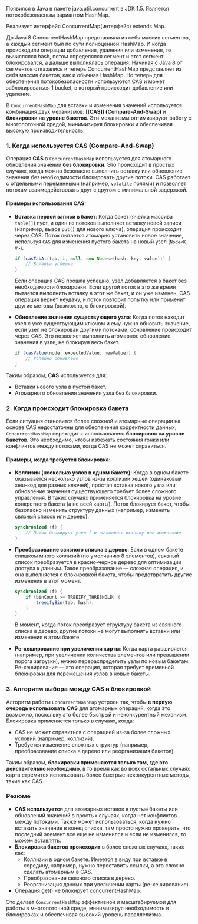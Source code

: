 Появился в Java в пакете java.util.concurrent в JDK 1.5. Является потокобезопасным вариантом HashMap.

Реализует интерфейс ConcurrentMap(интерфейс) extends Map.

До Java 8 ConcurrentHashMap представляла из себя массив сегментов, а каждый сегмент был по сути полноценной HashMap. И когда происходили операции добавления, удаления или изменения, то вычислялся hash, потом определялся сегмент и этот сегмент блокировался, а дальше выполнялась операция.
Начиная с Java 8 от сегментов отказались и теперь ConcurrentHashMap представляет из себя массив бакетов, как и обычная HashMap. Но теперь для обеспечения потокобезопасности используются CAS и может заблокироваться 1 bucket, в который происходит добавление или удаление.

В `ConcurrentHashMap` для вставки и изменения значений используется комбинация двух механизмов: **[[CAS]] (Compare-And-Swap)** и **блокировки на уровне бакетов**. Эти механизмы оптимизируют работу с многопоточной средой, минимизируя блокировки и обеспечивая высокую производительность.

### 1. **Когда используется CAS (Compare-And-Swap)**

Операция **CAS** в `ConcurrentHashMap` используется для атомарного обновления значений **без блокировки**. Это происходит в простых случаях, когда можно безопасно выполнить вставку или обновление значения без необходимости блокировать другие потоки. CAS работает с отдельными переменными (например, `volatile` полями) и позволяет потокам взаимодействовать друг с другом с минимальной задержкой.

#### Примеры использования CAS:

- **Вставка первой записи в бакет**:
  Когда бакет (ячейка массива `table[]`) пуст, и один из потоков выполняет вставку новой записи (например, вызов `put()` для нового ключа), операция происходит через CAS. Поток пытается атомарно установить новое значение, используя `CAS` для изменения пустого бакета на новый узел (`Node<K, V>`).

  ```java
  if (casTabAt(tab, i, null, new Node<>(hash, key, value))) {
      // Вставка успешна
  }
  ```

  Если операция CAS прошла успешно, узел добавляется в бакет без необходимости блокировки. Если другой поток в это же время пытается выполнить вставку в этот же бакет, и он уже изменен, CAS операция вернёт неудачу, и поток повторит попытку или применит другие методы (возможно, с блокировкой).

- **Обновление значения существующего узла**:
  Когда поток находит узел с уже существующим ключом и ему нужно обновить значение, если узел не блокирован другими потоками, обновление происходит через CAS. Это позволяет выполнить атомарное обновление значения в узле, не блокируя весь бакет.

  ```java
  if (casValue(node, expectedValue, newValue)) {
      // Успешно обновлено
  }
  ```

Таким образом, **CAS** используется для:
- Вставки нового узла в пустой бакет.
- Атомарного обновления значения узла без блокировки.

### 2. **Когда происходит блокировка бакета**

Если ситуация становится более сложной и атомарные операции на основе CAS недостаточны для обеспечения корректности данных, `ConcurrentHashMap` переходит к использованию **блокировок на уровне бакетов**. Это необходимо, чтобы избежать состояния гонки или конфликтов между потоками, когда CAS не может справиться.

#### Примеры, когда требуется блокировка:

- **Коллизии (несколько узлов в одном бакете)**:
  Когда в одном бакете оказывается несколько узлов из-за коллизии хешей (одинаковый хеш-код для разных ключей), простая вставка нового узла или обновление значения существующего требует более сложного управления. В таких случаях применяется блокировка на уровне конкретного бакета (а не всей карты). Поток блокирует бакет, чтобы безопасно изменить структуру данных (например, изменить связный список или дерево).

  ```java
  synchronized (f) {
      // Поток блокирует узел f и выполняет вставку или изменение
  }
  ```

- **Преобразование связного списка в дерево**:
  Если в одном бакете слишком много коллизий (по умолчанию 8 элементов), связный список преобразуется в красно-черное дерево для оптимизации доступа к данным. Такое преобразование — сложная операция, и она выполняется с блокировкой бакета, чтобы предотвратить другие изменения в этот момент.

  ```java
  synchronized (f) {
      if (binCount >= TREEIFY_THRESHOLD) {
          treeifyBin(tab, hash);
      }
  }
  ```

  В момент, когда поток преобразует структуру бакета из связного списка в дерево, другие потоки не могут выполнять вставки или изменения в этом бакете.

- **Ре-хеширование при увеличении карты**:
  Когда карта расширяется (например, при увеличении количества элементов или превышении порога загрузки), нужно перераспределить узлы по новым бакетам. Ре-хеширование — это операция, которая требует временной блокировки для перемещения узлов в новые бакеты.

### 3. **Алгоритм выбора между CAS и блокировкой**

Алгоритм работы `ConcurrentHashMap` устроен так, чтобы **в первую очередь использовать CAS** для атомарных операций, когда это возможно, поскольку это более быстрый и неконкурентный механизм. Блокировка применяется только в случаях, когда:

- CAS не может справиться с операцией из-за более сложных условий (например, коллизий).
- Требуется изменение сложных структур (например, преобразование списка в дерево или реорганизация бакетов).

Таким образом, **блокировки применяются только там, где это действительно необходимо**, в то время как во всех остальных случаях карта стремится использовать более быстрые неконкурентные методы, такие как CAS.

### Резюме

- **CAS используется** для атомарных вставок в пустые бакеты или обновлений значений в простых случаях, когда нет конфликтов между потоками. Также может использоваться, когда нужно вставить значение в конец списка, там просто нужно проверить, что последний элемент все еще не изменился и если не изменился, то можем вставлять.
- **Блокировка бакетов происходит** в более сложных случаях, таких как:
  - Коллизии в одном бакете. Имеется в виду при вставке в середину, например, нужно переставить ссылки, а это сложно сделать атомарным в CAS.
  - Преобразование связного списка в дерево.
  - Реорганизация данных при увеличении карты (ре-хеширование).
- Операция get() не блокирует concurrentHashMap.

Это делает `ConcurrentHashMap` эффективной и масштабируемой для работы в многопоточной среде, минимизируя необходимость в блокировках и обеспечивая высокий уровень параллелизма.




 